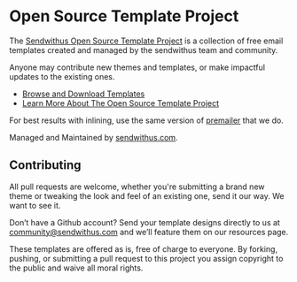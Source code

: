 Open Source Template Project
=========

The [Sendwithus Open Source Template Project](https://www.sendwithus.com/resources/templates) is a collection of free email templates created and managed by the sendwithus team and community.

Anyone may contribute new themes and templates, or make impactful updates to the existing ones.

- [Browse and Download Templates](https://www.sendwithus.com/resources/templates)
- [Learn More About The Open Source Template Project](https://www.sendwithus.com/resources/templates/about)

For best results with inlining, use the same version of [premailer](https://github.com/sendwithus/premailer/tree/4b40a7fb2e56f369f82b5ea2a0e35d9aba8baecb) that we do.

Managed and Maintained by [sendwithus.com](https://www.sendwithus.com).

## Contributing

All pull requests are welcome, whether you're submitting a brand new theme or tweaking the look and feel of an existing one, send it our way. We want to see it.

Don’t have a Github account? Send your template designs directly to us at [community@sendwithus.com](mailto:community@sendwithus.com) and we’ll feature them on our resources page.

These templates are offered as is, free of charge to everyone. By forking, pushing, or submitting a pull request to this project you assign copyright to the public and waive all moral rights.
